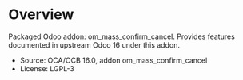 # Overview

Packaged Odoo addon: om_mass_confirm_cancel. Provides features documented in upstream Odoo 16 under this addon.

- Source: OCA/OCB 16.0, addon om_mass_confirm_cancel
- License: LGPL-3
